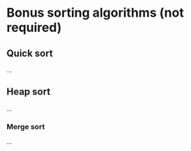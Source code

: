 # Bonus sorting algorithms (not required)

## Quick sort

...

## Heap sort

...

### Merge sort

...
